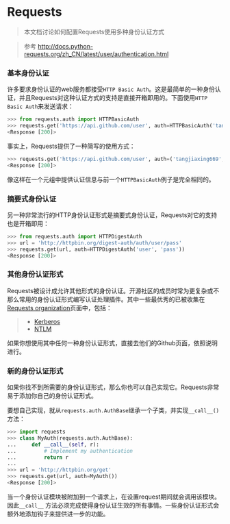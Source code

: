 # Requests

> 本文档讨论如何配置Requests使用多种身份认证方式

> 参考 http://docs.python-requests.org/zh_CN/latest/user/authentication.html

### 基本身份认证

许多要求身份认证的web服务都接受`HTTP Basic Auth`。这是最简单的一种身份认证，并且Requests对这种认证方式的支持是直接开箱即用的。下面使用`HTTP Basic Auth`来发送请求：

```python
>>> from requests.auth import HTTPBasicAuth
>>> requests.get('https://api.github.com/user', auth=HTTPBasicAuth('tangjiaxing669', 'pass'))
<Response [200]>
```

事实上，Requests提供了一种简写的使用方式：

```python
>>> requests.get('https://api.github.com/user', auth=('tangjiaxing669', 'pass'))
<Response [200]>
```

像这样在一个元组中提供认证信息与前一个`HTTPBasicAuth`例子是完全相同的。

### 摘要式身份认证

另一种非常流行的HTTP身份认证形式是摘要式身份认证，Requests对它的支持也是开箱即用：

```python
>>> from requests.auth import HTTPDigestAuth
>>> url = 'http://httpbin.org/digest-auth/auth/user/pass'
>>> requests.get(url, auth=HTTPDigestAuth('user', 'pass'))
<Response [200]>
```

### 其他身份认证形式

Requests被设计成允许其他形式的身份认证。开源社区的成员时常为更复杂或不那么常用的身份认证形式编写认证处理插件。其中一些最优秀的已被收集在[Requests organization](https://github.com/requests)页面中，包括：

> * [Kerberos](https://github.com/requests/requests-kerberos)
> * [NTLM](https://github.com/requests/requests-ntlm)

如果你想使用其中任何一种身份认证形式，直接去他们的Github页面，依照说明进行。

### 新的身份认证形式

如果你找不到所需要的身份认证形式，那么你也可以自己实现它。Requests非常易于添加你自己的身份认证形式。

要想自己实现，就从`requests.auth.AuthBase`继承一个子类，并实现`__call__()`方法：

```python
>>> import requests
>>> class MyAuth(requests.auth.AuthBase):
...     def __call__(self, r):
...         # Implement my authentication
...         return r
...
>>> url = 'http://httpbin.org/get'
>>> requests.get(url, auth=MyAuth())
<Response [200]>
```

当一个身份认证模块被附加到一个请求上，在设置request期间就会调用该模块。因此`__call__` 方法必须完成使得身份认证生效的所有事情。一些身份认证形式会额外地添加钩子来提供进一步的功能。
